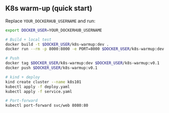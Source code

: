 ## K8s warm-up (quick start)

Replace `YOUR_DOCKERHUB_USERNAME` and run:

```bash
export DOCKER_USER=YOUR_DOCKERHUB_USERNAME

# Build + local test
docker build -t $DOCKER_USER/k8s-warmup:dev .
docker run --rm -p 8000:8000 -e PORT=8000 $DOCKER_USER/k8s-warmup:dev

# Push
docker tag $DOCKER_USER/k8s-warmup:dev $DOCKER_USER/k8s-warmup:v0.1
docker push $DOCKER_USER/k8s-warmup:v0.1

# kind + deploy
kind create cluster --name k8s101
kubectl apply -f deploy.yaml
kubectl apply -f service.yaml

# Port-forward
kubectl port-forward svc/web 8080:80
```
